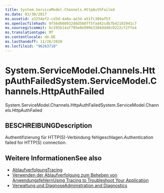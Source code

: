 ```yaml
---
title: System.ServiceModel.Channels.HttpAuthFailed
ms.date: 03/30/2017
ms.assetid: a3254ef2-cd3d-4a8a-ae3d-a51fc389af53
ms.openlocfilehash: 0f56d668932ddd580ff5fad42cdb7b42183941c7
ms.sourcegitcommit: bc293b14af795e0e999e3304dd40c0222cf2ffe4
ms.translationtype: MT
ms.contentlocale: de-DE
ms.lasthandoff: 11/26/2020
ms.locfileid: "96263710"
---
```

# <a name="systemservicemodelchannelshttpauthfailed"></a><span data-ttu-id="5c611-102">System.ServiceModel.Channels.HttpAuthFailed</span><span class="sxs-lookup"><span data-stu-id="5c611-102">System.ServiceModel.Channels.HttpAuthFailed</span></span>

<span data-ttu-id="5c611-103">System.ServiceModel.Channels.HttpAuthFailed</span><span class="sxs-lookup"><span data-stu-id="5c611-103">System.ServiceModel.Channels.HttpAuthFailed</span></span>  
  
## <a name="description"></a><span data-ttu-id="5c611-104">BESCHREIBUNG</span><span class="sxs-lookup"><span data-stu-id="5c611-104">Description</span></span>  

 <span data-ttu-id="5c611-105">Authentifizierung für HTTP(S)-Verbindung fehlgeschlagen.</span><span class="sxs-lookup"><span data-stu-id="5c611-105">Authentication failed for HTTP(S) connection.</span></span>  
  
## <a name="see-also"></a><span data-ttu-id="5c611-106">Weitere Informationen</span><span class="sxs-lookup"><span data-stu-id="5c611-106">See also</span></span>

- [<span data-ttu-id="5c611-107">Ablaufverfolgung</span><span class="sxs-lookup"><span data-stu-id="5c611-107">Tracing</span></span>](index.md)
- [<span data-ttu-id="5c611-108">Verwenden der Ablaufverfolgung zum Beheben von Anwendungsfehlern</span><span class="sxs-lookup"><span data-stu-id="5c611-108">Using Tracing to Troubleshoot Your Application</span></span>](using-tracing-to-troubleshoot-your-application.md)
- [<span data-ttu-id="5c611-109">Verwaltung und Diagnose</span><span class="sxs-lookup"><span data-stu-id="5c611-109">Administration and Diagnostics</span></span>](../index.md)

